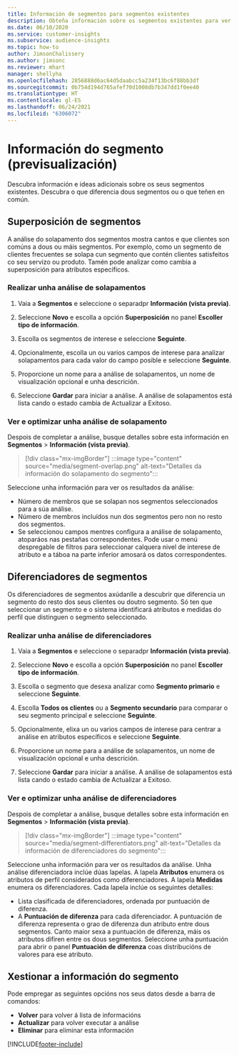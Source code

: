 ```yaml
---
title: Información de segmentos para segmentos existentes
description: Obteña información sobre os segmentos existentes para ver diferenzas e aspectos comúns.
ms.date: 06/10/2020
ms.service: customer-insights
ms.subservice: audience-insights
ms.topic: how-to
author: JimsonChalissery
ms.author: jimsonc
ms.reviewer: mhart
manager: shellyha
ms.openlocfilehash: 2856888d6ac64d5daabcc5a234f13bc6f88bb3df
ms.sourcegitcommit: 0b754d194d765afef70d1008db7b347dd1f0ee40
ms.translationtype: HT
ms.contentlocale: gl-ES
ms.lasthandoff: 06/24/2021
ms.locfileid: "6306072"
---
```

# <a name="segment-insights-preview"></a>Información do segmento (previsualización)

Descubra información e ideas adicionais sobre os seus segmentos existentes. Descubra o que diferencia dous segmentos ou o que teñen en común.

## <a name="segment-overlap"></a>Superposición de segmentos

A análise do solapamento dos segmentos mostra cantos e que clientes son comúns a dous ou máis segmentos. Por exemplo, como un segmento de clientes frecuentes se solapa cun segmento que contén clientes satisfeitos co seu servizo ou produto.
Tamén pode analizar como cambia a superposición para atributos específicos.

### <a name="run-an-overlap-analysis"></a>Realizar unha análise de solapamentos

1. Vaia a **Segmentos** e seleccione o separadpr **Información (vista previa)**.

1. Seleccione **Novo** e escolla a opción **Superposición** no panel **Escoller tipo de información**.

1. Escolla os segmentos de interese e seleccione **Seguinte**.

1. Opcionalmente, escolla un ou varios campos de interese para analizar solapamentos para cada valor do campo posible e seleccione **Seguinte**.

1. Proporcione un nome para a análise de solapamentos, un nome de visualización opcional e unha descrición.

1. Seleccione **Gardar** para iniciar a análise. A análise de solapamentos está lista cando o estado cambia de Actualizar a Exitoso.

### <a name="view-and-optimize-an-overlap-analysis"></a>Ver e optimizar unha análise de solapamento

Despois de completar a análise, busque detalles sobre esta información en **Segmentos** > **Información (vista previa)**.

> [!div class="mx-imgBorder"]
> :::image type="content" source="media/segment-overlap.png" alt-text="Detalles da información do solapamento do segmento":::

Seleccione unha información para ver os resultados da análise:

- Número de membros que se solapan nos segmentos seleccionados para a súa análise.
- Número de membros incluídos nun dos segmentos pero non no resto dos segmentos.
- Se seleccionou campos mentres configura a análise de solapamento, atoparáos nas pestañas correspondentes. Pode usar o menú despregable de filtros para seleccionar calquera nivel de interese de atributo e a táboa na parte inferior amosará os datos correspondentes.

## <a name="segment-differentiators"></a>Diferenciadores de segmentos

Os diferenciadores de segmentos axúdanlle a descubrir que diferencia un segmento do resto dos seus clientes ou doutro segmento. Só ten que seleccionar un segmento e o sistema identificará atributos e medidas do perfil que distinguen o segmento seleccionado.

### <a name="run-a-differentiator-analysis"></a>Realizar unha análise de diferenciadores

1. Vaia a **Segmentos** e seleccione o separadpr **Información (vista previa)**.

1. Seleccione **Novo** e escolla a opción **Superposición** no panel **Escoller tipo de información**.

1. Escolla o segmento que desexa analizar como **Segmento primario** e seleccione **Seguinte**.

1. Escolla **Todos os clientes** ou a **Segmento secundario** para comparar o seu segmento principal e seleccione **Seguinte**.

1. Opcionalmente, elixa un ou varios campos de interese para centrar a análise en atributos específicos e seleccione **Seguinte**.

1. Proporcione un nome para a análise de solapamentos, un nome de visualización opcional e unha descrición.

1. Seleccione **Gardar** para iniciar a análise. A análise de solapamentos está lista cando o estado cambia de Actualizar a Exitoso.

### <a name="view-and-optimize-a-differentiators-analysis"></a>Ver e optimizar unha análise de diferenciadores

Despois de completar a análise, busque detalles sobre esta información en **Segmentos** > **Información (vista previa)**.

> [!div class="mx-imgBorder"]
> :::image type="content" source="media/segment-differentiators.png" alt-text="Detalles da información de diferenciadores do segmento":::

Seleccione unha información para ver os resultados da análise. Unha análise diferenciadora inclúe dúas lapelas. A lapela **Atributos** enumera os atributos de perfil considerados como diferenciadores. A lapela **Medidas** enumera os diferenciadores. Cada lapela inclúe os seguintes detalles:

- Lista clasificada de diferenciadores, ordenada por puntuación de diferenza.
- A **Puntuación de diferenza** para cada diferenciador. A puntuación de diferenza representa o grao de diferenza dun atributo entre dous segmentos. Canto maior sexa a puntuación de diferenza, máis os atributos difiren entre os dous segmentos. Seleccione unha puntuación para abrir o panel **Puntuación de diferenza** coas distribucións de valores para ese atributo.

## <a name="manage-segment-insights"></a>Xestionar a información do segmento

Pode empregar as seguintes opcións nos seus datos desde a barra de comandos:

- **Volver** para volver á lista de informacións
- **Actualizar** para volver executar a análise
- **Eliminar** para eliminar esta información


[!INCLUDE[footer-include](../includes/footer-banner.md)]